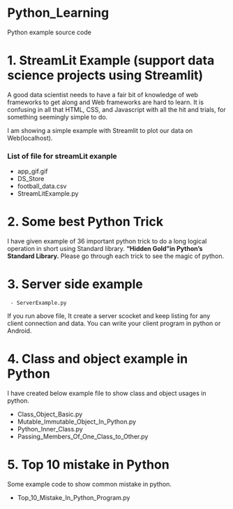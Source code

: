 # Python_Learning
Python example source code

# 1. StreamLit Example (support data science projects using Streamlit)

 A good data scientist needs to have a fair bit of knowledge of web frameworks to get along and Web frameworks are hard to learn. 
It is confusing in all that HTML, CSS, and Javascript with all the hit and trials, for something seemingly simple to do.
 
I am showing a simple example with Streamlit to plot our data on Web(localhost).
### List of file for streamLit exanple
- app_gif.gif
- DS_Store
- football_data.csv
- StreamLitExample.py
# 2. Some best Python Trick
I have given example of 36 important python trick to do a long logical operation in short using Standard library. **“Hidden Gold”in Python’s Standard Library.** Please go through each trick to see the magic of python. 

# 3. Server side example
     - ServerExample.py
If you run above file, It create a server scocket and keep listing for any client  connection
and data. You can write your client program in python or Android.

# 4. Class and object example in Python
I have created below example file to show class and object usages in python.
- Class_Object_Basic.py
- Mutable_Immutable_Object_In_Python.py
- Python_Inner_Class.py
- Passing_Members_Of_One_Class_to_Other.py
# 5. Top 10 mistake in Python
Some example code to show common mistake in python.
- Top_10_Mistake_In_Python_Program.py

